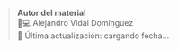 > **Autor del material**  
> 👨💻 Alejandro Vidal Domínguez  
> 🔄 Última actualización: <span id="lastCommitDate">cargando fecha...</span>